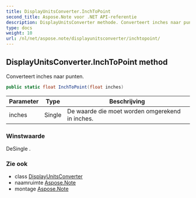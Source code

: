 ```yaml
---
title: DisplayUnitsConverter.InchToPoint
second_title: Aspose.Note voor .NET API-referentie
description: DisplayUnitsConverter methode. Converteert inches naar punten.
type: docs
weight: 10
url: /nl/net/aspose.note/displayunitsconverter/inchtopoint/
---
```

## DisplayUnitsConverter.InchToPoint method

Converteert inches naar punten.

```csharp
public static float InchToPoint(float inches)
```

| Parameter | Type | Beschrijving |
| --- | --- | --- |
| inches | Single | De waarde die moet worden omgerekend in inches. |

### Winstwaarde

DeSingle .

### Zie ook

* class [DisplayUnitsConverter](../)
* naamruimte [Aspose.Note](../../displayunitsconverter/)
* montage [Aspose.Note](../../../)



